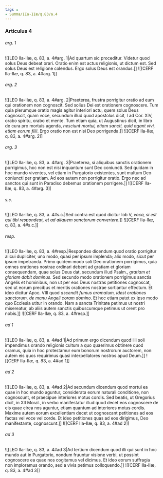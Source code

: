 ```yaml
---
tags : 
- Summa/IIa-IIæ/q.83/a.4
---
```


### Articulus 4

###### arg. 1
![[LEO IIa-IIæ, q. 83, a. 4#arg. 1|Ad quartum sic proceditur. Videtur quod solus Deus debeat orari. Oratio enim est actus religionis, ut dictum est. Sed solus Deus est religione colendus. Ergo solus Deus est orandus.]]
![[CERF IIa-IIæ, q. 83, a. 4#arg. 1]]

###### arg. 2
![[LEO IIa-IIæ, q. 83, a. 4#arg. 2|Praeterea, frustra porrigitur oratio ad eum qui orationem non cognoscit. Sed solius Dei est orationem cognoscere. Tum quia plerumque oratio magis agitur interiori actu, quem solus Deus cognoscit, quam voce, secundum illud quod apostolus dicit, I ad Cor. XIV, orabo spiritu, orabo et mente. Tum etiam quia, ut Augustinus dicit, in libro de cura pro mortuis agenda, *nesciunt mortui, etiam sancti, quid agant vivi, etiam eorum filii*. Ergo oratio non est nisi Deo porrigenda.]]
![[CERF IIa-IIæ, q. 83, a. 4#arg. 2]]

###### arg. 3
![[LEO IIa-IIæ, q. 83, a. 4#arg. 3|Praeterea, si aliquibus sanctis orationem porrigimus, hoc non est nisi inquantum sunt Deo coniuncti. Sed quidam in hoc mundo viventes, vel etiam in Purgatorio existentes, sunt multum Deo coniuncti per gratiam. Ad eos autem non porrigitur oratio. Ergo nec ad sanctos qui sunt in Paradiso debemus orationem porrigere.]]
![[CERF IIa-IIæ, q. 83, a. 4#arg. 3]]

###### s.c.
![[LEO IIa-IIæ, q. 83, a. 4#s.c.|Sed contra est quod dicitur Iob V, *voca, si est qui tibi respondeat, et ad aliquem sanctorum convertere*.]]
![[CERF IIa-IIæ, q. 83, a. 4#s.c.]]

###### resp.
![[LEO IIa-IIæ, q. 83, a. 4#resp.|Respondeo dicendum quod oratio porrigitur alicui dupliciter, uno modo, quasi per ipsum implenda; alio modo, sicut per ipsum impetranda. Primo quidem modo soli Deo orationem porrigimus, quia omnes orationes nostrae ordinari debent ad gratiam et gloriam consequendam, quae solus Deus dat, secundum illud Psalm., *gratiam et gloriam dabit dominus*. Sed secundo modo orationem porrigimus sanctis Angelis et hominibus, non ut per eos Deus nostras petitiones cognoscat, sed ut eorum precibus et meritis orationes nostrae sortiantur effectum. Et ideo dicitur Apoc. VIII quod *ascendit fumus aromatum, idest orationes sanctorum, de manu Angeli coram domino*. Et hoc etiam patet ex ipso modo quo Ecclesia utitur in orando. Nam a sancta Trinitate petimus ut nostri misereatur, ab aliis autem sanctis quibuscumque petimus ut orent pro nobis.]]
![[CERF IIa-IIæ, q. 83, a. 4#resp.]]

###### ad 1
![[LEO IIa-IIæ, q. 83, a. 4#ad 1|Ad primum ergo dicendum quod illi soli impendimus orando religionis cultum a quo quaerimus obtinere quod oramus, quia in hoc protestamur eum bonorum nostrorum auctorem, non autem eis quos requirimus quasi interpellatores nostros apud Deum.]]
![[CERF IIa-IIæ, q. 83, a. 4#ad 1]]

###### ad 2
![[LEO IIa-IIæ, q. 83, a. 4#ad 2|Ad secundum dicendum quod mortui ea quae in hoc mundo aguntur, considerata eorum naturali conditione, non cognoscunt, et praecipue interiores motus cordis. Sed beatis, ut Gregorius dicit, in XII Moral., in verbo manifestatur illud quod decet eos cognoscere de eis quae circa nos aguntur, etiam quantum ad interiores motus cordis. Maxime autem eorum excellentiam decet ut cognoscant petitiones ad eos factas vel voce vel corde. Et ideo petitiones quas ad eos dirigimus, Deo manifestante, cognoscunt.]]
![[CERF IIa-IIæ, q. 83, a. 4#ad 2]]

###### ad 3
![[LEO IIa-IIæ, q. 83, a. 4#ad 3|Ad tertium dicendum quod illi qui sunt in hoc mundo aut in Purgatorio, nondum fruuntur visione verbi, ut possint cognoscere ea quae nos cogitamus vel dicimus. Et ideo eorum suffragia non imploramus orando, sed a vivis petimus colloquendo.]]
![[CERF IIa-IIæ, q. 83, a. 4#ad 3]]

